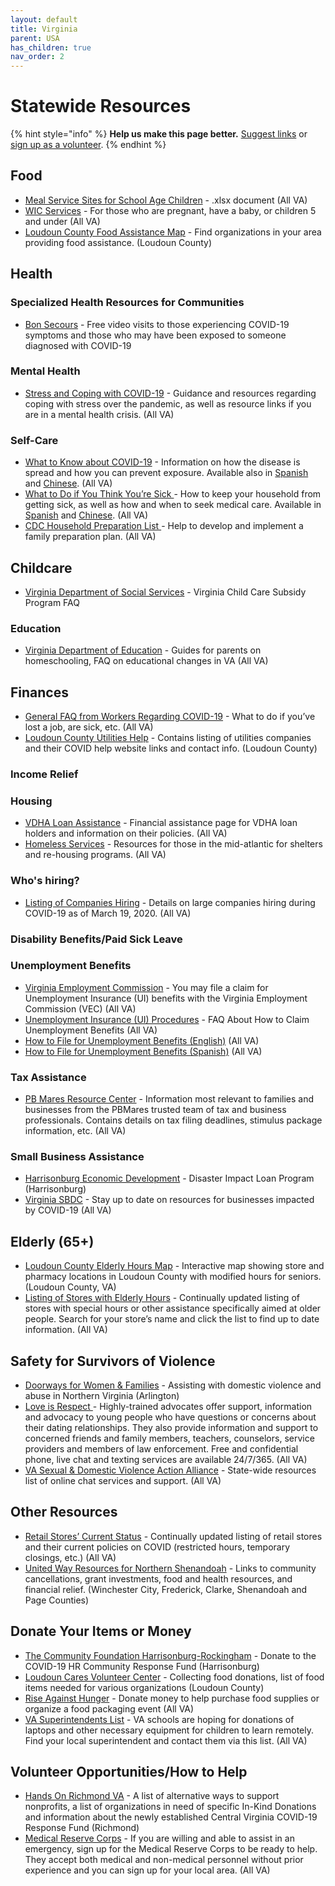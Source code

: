 ```yaml
---
layout: default
title: Virginia
parent: USA
has_children: true
nav_order: 2
---
```


# Statewide Resources

{% hint style="info" %}
**Help us make this page better.** [Suggest links](https://docs.google.com/document/d/1sYjXiZYRfY-mcA-YtUrxgn6fXo8juGV32cwigM4UdRI/edit?usp=sharing) or [sign up as a volunteer](https://www.facebook.com/groups/coronawhatnow).
{% endhint %}

## Food

* [Meal Service Sites for School Age Children](http://www.doe.virginia.gov/support/nutrition/approved-meal-sites.xlsx) - .xlsx document \(All VA\)
* [WIC Services](https://uwhr.org/files/galleries/WIC_COVID_Flyer.pdf) - For those who are pregnant, have a baby, or children 5 and under \(All VA\)
* [Loudoun County Food Assistance Map](https://loudoungis.maps.arcgis.com/apps/webappviewer/index.html?id=6ed1f163061c43afa43b0a5b45bed1ab) - Find organizations in your area providing food assistance. \(Loudoun County\)

## Health

### Specialized Health Resources for Communities

* [Bon Secours](https://blog.bonsecours.com/news/free-covid-19-video-visits/) - Free video visits to those experiencing COVID-19 symptoms and those who may have been exposed to someone diagnosed with COVID-19

### Mental Health

* [Stress and Coping with COVID-19](https://www.cdc.gov/coronavirus/2019-ncov/daily-life-coping/managing-stress-anxiety.html?CDC_AA_refVal=https%3A%2F%2Fwww.cdc.gov%2Fcoronavirus%2F2019-ncov%2Fprepare%2Fmanaging-stress-anxiety.html) - Guidance and resources regarding coping with stress over the pandemic, as well as resource links if you are in a mental health crisis. \(All VA\)

### Self-Care

* [What to Know about COVID-19](https://www.cdc.gov/coronavirus/2019-ncov/downloads/2019-ncov-factsheet.pdf) - Information on how the disease is spread and how you can prevent exposure.  Available also in [Spanish](https://www.cdc.gov/coronavirus/2019-ncov/downloads/2019-ncov-factsheet-sp.pdf) and [Chinese](https://www.cdc.gov/coronavirus/2019-ncov/downloads/2019-ncov-factsheet-chinese.pdf). \(All VA\)
* [What to Do if You Think You’re Sick ](https://www.cdc.gov/coronavirus/2019-ncov/downloads/sick-with-2019-nCoV-fact-sheet.pdf)- How to keep your household from getting sick, as well as how and when to seek medical care. Available in [Spanish](https://www.cdc.gov/coronavirus/2019-ncov/downloads/sick-with-2019-nCoV-fact-sheet-sp.pdf) and [Chinese](https://www.cdc.gov/coronavirus/2019-ncov/downloads/sick-with-2019-nCoV-fact-sheet-chinese.pdf). \(All VA\)
* [CDC Household Preparation List ](https://www.cdc.gov/coronavirus/2019-ncov/daily-life-coping/checklist-household-ready.html?CDC_AA_refVal=https%3A%2F%2Fwww.cdc.gov%2Fcoronavirus%2F2019-ncov%2Fcommunity%2Fhome%2Findex.html)- Help to develop and implement a family preparation plan. \(All VA\)

## Childcare

* [Virginia Department of Social Services](https://www.dss.virginia.gov/geninfo/files/FAQs-Virginia_Subsidy_Program.pdf) - Virginia Child Care Subsidy Program FAQ

### Education

* [Virginia Department of Education](http://www.doe.virginia.gov/support/health_medical/office/covid-19.shtml) - Guides for parents on homeschooling, FAQ on educational changes in VA \(All VA\)

## Finances

* [General FAQ from Workers Regarding COVID-19](https://www.governor.virginia.gov/media/governorvirginiagov/governor-of-virginia/pdf/Frequently-Asked-Questions-from-Workers-Regarding-COVID-19.pdf) - What to do if you’ve lost a job, are sick, etc. \(All VA\)
* [Loudoun County Utilities Help](https://www.loudoun.gov/5325/COVID-19-Utilities) - Contains listing of utilities companies and their COVID help website links and contact info. \(Loudoun County\)

### Income Relief

### Housing

* [VDHA Loan Assistance](https://www.vhda.com/about/Pages/VH-COVID19-FAQs.aspx) - Financial assistance page for VDHA loan holders and information on their policies. \(All VA\)
* [Homeless Services](https://www.voachesapeake.org/homeless) - Resources for those in the mid-atlantic for shelters and re-housing programs. \(All VA\)

### Who's hiring?

* [Listing of Companies Hiring](https://www.wric.com/news/local-news/need-a-job-these-places-are-hiring-during-covid-19/) - Details on large companies hiring during COVID-19 as of March 19, 2020. \(All VA\)

### Disability Benefits/Paid Sick Leave

### Unemployment Benefits

* [Virginia Employment Commission](http://www.vec.virginia.gov/node/11699) - You may file a claim for Unemployment Insurance \(UI\) benefits with the Virginia Employment Commission \(VEC\) \(All VA\)
* [Unemployment Insurance \(UI\) Procedures](https://www.vec.virginia.gov/sites/default/files/documents/Information-on-claims-related-to-layoff-March-2020.pdf) - FAQ About How to Claim Unemployment Benefits \(All VA\)
* [How to File for Unemployment Benefits \(English\)](https://uwhr.org/files/galleries/How_to_Apply_English_COVID-19_PDF.pdf) \(All VA\)
* [How to File for Unemployment Benefits \(Spanish\)](https://uwhr.org/files/galleries/How_to_Apply_Spanish_COVID-19_PDF.pdf) \(All VA\)

### Tax Assistance

* [PB Mares Resource Center](https://www.pbmares.com/covid-19-resource-center) - Information most relevant to families and businesses from the PBMares trusted team of tax and business professionals.  Contains details on tax filing deadlines, stimulus package information, etc. \(All VA\)

### Small Business Assistance

* [Harrisonburg Economic Development](https://harrisonburgdevelopment.com/incentives-financing-2/) - Disaster Impact Loan Program \(Harrisonburg\)
* [Virginia SBDC](http://www.valleysbdc.org/covid-19/) - Stay up to date on resources for businesses impacted by COVID-19 \(All VA\)

## Elderly \(65+\)

* [Loudoun County Elderly Hours Map](https://loudoungis.maps.arcgis.com/apps/webappviewer/index.html?id=9b8b074dfdd246e0a9fbfc85c0f3b4db) - Interactive map showing store and pharmacy locations in Loudoun County with modified hours for seniors. \(Loudoun County, VA\)
* [Listing of Stores with Elderly Hours](https://www.usatoday.com/story/money/2020/03/17/coronavirus-shopping-stores-introduce-time-for-vulnerable-elderly-pregnant/5074064002/) - Continually updated listing of stores with special hours or other assistance specifically aimed at older people.  Search for your store’s name and click the list to find up to date information. \(All VA\)

## Safety for Survivors of Violence

* [Doorways for Women & Families](https://www.doorwaysva.org/get-help/) - Assisting with domestic violence and abuse in Northern Virginia \(Arlington\)
* [Love is Respect ](https://www.loveisrespect.org/)- Highly-trained advocates offer support, information and advocacy to young people who have questions or concerns about their dating relationships. They also provide information and support to concerned friends and family members, teachers, counselors, service providers and members of law enforcement. Free and confidential phone, live chat and texting services are available 24/7/365. \(All VA\) 
* [VA Sexual & Domestic Violence Action Alliance](http://www.vsdvalliance.org/resources-helpayuda/get-help/?view=mobile) -  State-wide resources list of online chat services and support. \(All VA\) 

## Other Resources

* [Retail Stores’ Current Status](https://www.retaildive.com/news/tracking-retails-response-to-the-coronavirus/574216/) - Continually updated listing of retail stores and their current policies on COVID \(restricted hours, temporary closings, etc.\) \(All VA\)
* [United Way Resources for Northern Shenandoah](https://www.unitedwaynsv.org/COVID-19-Resources?fbclid=IwAR1yiwDcq0tg_0Tv5CgEyDq8w3ng2yE3gi_QbUuTb2pFtvqH6J-YftS4gqU) - Links to community cancellations, grant investments, food and health resources, and financial relief. \(Winchester City, Frederick, Clarke, Shenandoah and Page Counties\)

## Donate Your Items or Money

* [The Community Foundation Harrisonburg-Rockingham](https://www.tcfhr.org/covid-19/) - Donate to the COVID-19 HR Community Response Fund \(Harrisonburg\)
* [Loudoun Cares Volunteer Center](https://volunteer.loudouncares.org/need/detail/?need_id=508171) - Collecting food donations, list of food items needed for various organizations \(Loudoun County\) 
* [Rise Against Hunger](https://www.riseagainsthunger.org/#meettheneed) - Donate money to help purchase food supplies or organize a food packaging event \(All VA\)
* [VA Superintendents List](http://www.va-doeapp.com/PublicSchoolsByDivisions.aspx?w=true) - VA schools are hoping for donations of laptops and other necessary equipment for children to learn remotely.  Find your local superintendent and contact them via this list. \(All VA\)

## Volunteer Opportunities/How to Help

* [Hands On Richmond VA](https://www.handsonrva.org/inkind?) - A list of alternative ways to support nonprofits, a list of organizations in need of specific In-Kind Donations and information about the newly established Central Virginia COVID-19 Response Fund \(Richmond\)
* [Medical Reserve Corps](http://www.vdh.virginia.gov/mrc/) - If you are willing and able to assist in an emergency, sign up for the Medical Reserve Corps to be ready to help.  They accept both medical and non-medical personnel without prior experience and you can sign up for your local area. \(All VA\)

